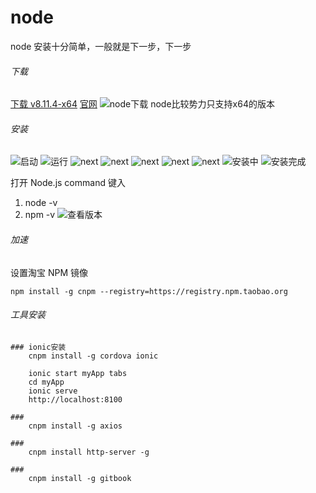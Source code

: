 # node

node 安装十分简单，一般就是下一步，下一步
###### 下载
[下载 v8.11.4-x64](https://nodejs.org/dist/v8.11.4/node-v8.11.4-x64.msi)
[官网](https://nodejs.org/zh-cn/)
![node下载](https://upload-images.jianshu.io/upload_images/2787821-3deb9b26423ccb64.png?imageMogr2/auto-orient/strip%7CimageView2/2/w/1240)
node比较势力只支持x64的版本
###### 安装
![启动](https://upload-images.jianshu.io/upload_images/2787821-fb7382724ab28818.png?imageMogr2/auto-orient/strip%7CimageView2/2/w/1240)
![运行](https://upload-images.jianshu.io/upload_images/2787821-65ab8b385d805afa.png?imageMogr2/auto-orient/strip%7CimageView2/2/w/1240)
![next](https://upload-images.jianshu.io/upload_images/2787821-f25f1fbcb791325a.png?imageMogr2/auto-orient/strip%7CimageView2/2/w/1240)
![next](https://upload-images.jianshu.io/upload_images/2787821-7bb294899ed128a8.png?imageMogr2/auto-orient/strip%7CimageView2/2/w/1240)
![next](https://upload-images.jianshu.io/upload_images/2787821-ed856060e21c3baa.png?imageMogr2/auto-orient/strip%7CimageView2/2/w/1240)
![next](https://upload-images.jianshu.io/upload_images/2787821-a89dcac32e7ce639.png?imageMogr2/auto-orient/strip%7CimageView2/2/w/1240)
![next](https://upload-images.jianshu.io/upload_images/2787821-ba0037dfdebdcbdc.png?imageMogr2/auto-orient/strip%7CimageView2/2/w/1240)
![安装中](https://upload-images.jianshu.io/upload_images/2787821-ae60fd39a00dc82a.png?imageMogr2/auto-orient/strip%7CimageView2/2/w/1240)
![安装完成](https://upload-images.jianshu.io/upload_images/2787821-dcceb6274184d6cb.png?imageMogr2/auto-orient/strip%7CimageView2/2/w/1240)

打开 Node.js command 键入 
  1. node -v
  2. npm -v
![查看版本](https://upload-images.jianshu.io/upload_images/2787821-fba50b20f89d3137.png?imageMogr2/auto-orient/strip%7CimageView2/2/w/1240)


###### 加速 
设置淘宝 NPM 镜像

    npm install -g cnpm --registry=https://registry.npm.taobao.org


###### 工具安装
    ### ionic安装
        cnpm install -g cordova ionic

        ionic start myApp tabs
        cd myApp
        ionic serve
        http://localhost:8100

    ###     
        cnpm install -g axios

    ###
        cnpm install http-server -g
    
    ###
        cnpm install -g gitbook